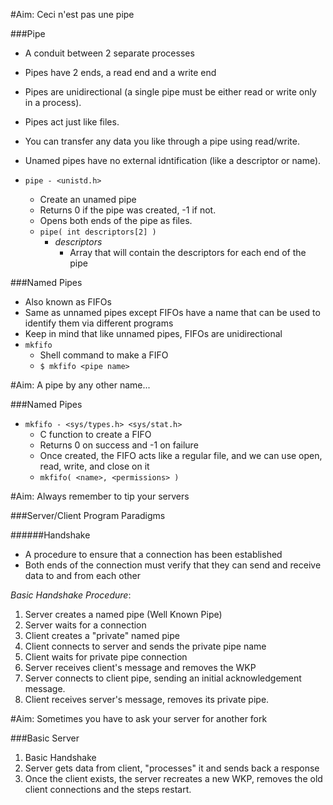 #Aim: Ceci n'est pas une pipe

###Pipe
- A conduit between 2 separate processes
- Pipes have 2 ends, a read end and a write end
- Pipes are unidirectional (a single pipe must be either read or write only in a process).
- Pipes act just like files.
- You can transfer any data you like through a pipe using read/write.
- Unamed pipes have no external idntification (like a descriptor or name).

- `pipe - <unistd.h>`
  - Create an unamed pipe
  - Returns 0 if the pipe was created, -1 if not.
  - Opens both ends of the pipe as files.
  - `pipe( int descriptors[2] )`
	- _descriptors_
	  - Array that will contain the descriptors for each end of the pipe

###Named Pipes
- Also known as FIFOs
- Same as unnamed pipes except FIFOs have a name that can be used to identify them via different programs
- Keep in mind that like unnamed pipes, FIFOs are unidirectional
- `mkfifo`
  - Shell command to make a FIFO
  - `$ mkfifo <pipe name>`

#Aim: A pipe by any other name...

###Named Pipes
- `mkfifo - <sys/types.h> <sys/stat.h>`
  - C function to create a FIFO
  - Returns 0 on success and -1 on failure
  - Once created, the FIFO acts like a regular file, and we can use open, read, write, and close on it
  - `mkfifo( <name>, <permissions> )`

#Aim: Always remember to tip your servers

###Server/Client Program Paradigms

######Handshake
- A procedure to ensure that a connection has been established
- Both ends of the connection must verify that they can send and receive data to and from each other

*Basic Handshake Procedure*:
1. Server creates a named pipe (Well Known Pipe)
2. Server waits for a connection
3. Client creates a "private" named pipe
4. Client connects to server and sends the private pipe name
5. Client waits for private pipe connection
6. Server receives client's message and removes the WKP
7. Server connects to client pipe, sending an initial acknowledgement message.
8. Client receives server's message, removes its private pipe.

#Aim: Sometimes you have to ask your server for another fork

###Basic Server
1. Basic Handshake
2. Server gets data from client, "processes" it and sends back a response
3. Once the client exists, the server recreates a new WKP, removes the old client connections and the steps restart.


